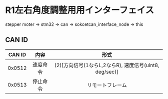 # R1左右角度調整用用インターフェイス
stepper moter -> stm32 -> can -> sokcetcan_interface_node -> this
## CAN ID
| CAN ID |  内容  |                     形式                     |
|:------:|:----:|:------------------------------------------:|
| 0x0512 | 速度命令 | (2)[方向信号(1ならL,2ならR), 速度信号(uint8, deg/sec)] |
| 0x0513 | 停止命令 |                  リモートフレーム                  |